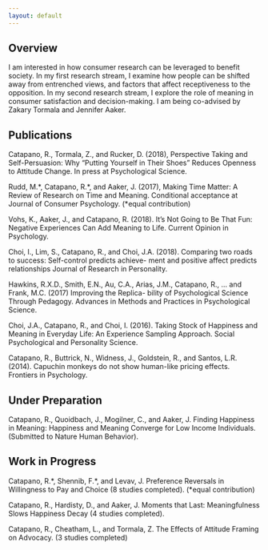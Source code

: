 ```yaml
---
layout: default
---
```



## Overview

I am interested in how consumer research can be leveraged to benefit society. In my first research stream, I examine how people can be shifted away from entrenched views, and factors that affect receptiveness to the opposition. In my second research stream, I explore the role of meaning in consumer satisfaction and decision-making. I am being co-advised by Zakary Tormala and Jennifer Aaker.

## Publications

Catapano, R., Tormala, Z., and Rucker, D. (2018), Perspective Taking and Self-Persuasion: Why “Putting Yourself in Their
Shoes” Reduces Openness to Attitude Change. In press at Psychological Science.

Rudd, M.\*, Catapano, R.\*, and Aaker, J. (2017), Making Time Matter: A Review of Research on Time and Meaning. Conditional acceptance at Journal of Consumer Psychology. (*equal contribution)

Vohs, K., Aaker, J., and Catapano, R. (2018). It’s Not Going to Be That Fun: Negative Experiences Can Add Meaning
to Life. Current Opinion in Psychology.

Choi, I., Lim, S., Catapano, R., and Choi, J.A. (2018). Comparing two roads to success: Self-control predicts achieve-
ment and positive affect predicts relationships Journal of Research in Personality.

Hawkins, R.X.D., Smith, E.N., Au, C.A., Arias, J.M., Catapano, R., ... and Frank, M.C. (2017) Improving the Replica-
bility of Psychological Science Through Pedagogy. Advances in Methods and Practices in Psychological Science.

Choi, J.A., Catapano, R., and Choi, I. (2016). Taking Stock of Happiness and Meaning in Everyday Life:
An Experience Sampling Approach. Social Psychological and Personality Science.

Catapano, R., Buttrick, N., Widness, J., Goldstein, R., and Santos, L.R. (2014). Capuchin monkeys do not show
human-like pricing effects. Frontiers in Psychology.

## Under Preparation

Catapano, R., Quoidbach, J., Mogilner, C., and Aaker, J. Finding Happiness in Meaning: Happiness and Meaning
Converge for Low Income Individuals. (Submitted to Nature Human Behavior).

## Work in Progress

Catapano, R.\*, Shennib, F.\*, and Levav, J. Preference Reversals in Willingness to Pay and Choice (8 studies completed). (*equal contribution)

Catapano, R., Hardisty, D., and Aaker, J. Moments that Last: Meaningfulness Slows Happiness Decay (4 studies completed).

Catapano, R., Cheatham, L., and Tormala, Z. The Effects of Attitude Framing on Advocacy. (3 studies completed)